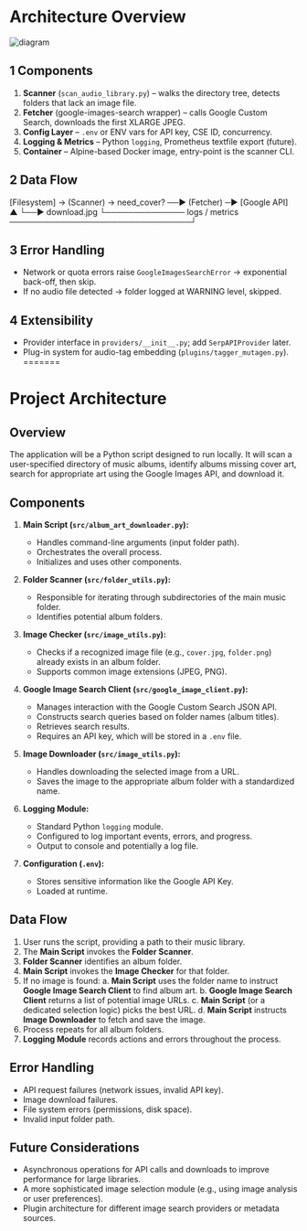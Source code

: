 # Architecture Overview

![diagram](docs/cover_fetcher_flow.svg)  <!-- optional, generate later -->

## 1  Components
1. **Scanner** (`scan_audio_library.py`) – walks the directory tree, detects folders that lack an image file.
2. **Fetcher** (google-images-search wrapper) – calls Google Custom Search, downloads the first XLARGE JPEG.
3. **Config Layer** – `.env` or ENV vars for API key, CSE ID, concurrency.
4. **Logging & Metrics** – Python `logging`, Prometheus textfile export (future).
5. **Container** – Alpine-based Docker image, entry-point is the scanner CLI.

## 2  Data Flow
[Filesystem] → (Scanner) → need_cover? ──► (Fetcher) ─► [Google API]
▲ └──► download.jpg
└────────────── logs / metrics ────────────────────────────────┘

## 3  Error Handling
* Network or quota errors raise `GoogleImagesSearchError` → exponential back-off, then skip.
* If no audio file detected → folder logged at WARNING level, skipped.

## 4  Extensibility
* Provider interface in `providers/__init__.py`; add `SerpAPIProvider` later.
* Plug-in system for audio-tag embedding (`plugins/tagger_mutagen.py`).
=======
# Project Architecture

## Overview
The application will be a Python script designed to run locally. It will scan a user-specified directory of music albums, identify albums missing cover art, search for appropriate art using the Google Images API, and download it.

## Components
1.  **Main Script (`src/album_art_downloader.py`):**
    *   Handles command-line arguments (input folder path).
    *   Orchestrates the overall process.
    *   Initializes and uses other components.

2.  **Folder Scanner (`src/folder_utils.py`):**
    *   Responsible for iterating through subdirectories of the main music folder.
    *   Identifies potential album folders.

3.  **Image Checker (`src/image_utils.py`):**
    *   Checks if a recognized image file (e.g., `cover.jpg`, `folder.png`) already exists in an album folder.
    *   Supports common image extensions (JPEG, PNG).

4.  **Google Image Search Client (`src/google_image_client.py`):**
    *   Manages interaction with the Google Custom Search JSON API.
    *   Constructs search queries based on folder names (album titles).
    *   Retrieves search results.
    *   Requires an API key, which will be stored in a `.env` file.

5.  **Image Downloader (`src/image_utils.py`):**
    *   Handles downloading the selected image from a URL.
    *   Saves the image to the appropriate album folder with a standardized name.

6.  **Logging Module:**
    *   Standard Python `logging` module.
    *   Configured to log important events, errors, and progress.
    *   Output to console and potentially a log file.

7.  **Configuration (`.env`):**
    *   Stores sensitive information like the Google API Key.
    *   Loaded at runtime.

## Data Flow
1.  User runs the script, providing a path to their music library.
2.  The **Main Script** invokes the **Folder Scanner**.
3.  **Folder Scanner** identifies an album folder.
4.  **Main Script** invokes the **Image Checker** for that folder.
5.  If no image is found:
    a.  **Main Script** uses the folder name to instruct **Google Image Search Client** to find album art.
    b.  **Google Image Search Client** returns a list of potential image URLs.
    c.  **Main Script** (or a dedicated selection logic) picks the best URL.
    d.  **Main Script** instructs **Image Downloader** to fetch and save the image.
6.  Process repeats for all album folders.
7.  **Logging Module** records actions and errors throughout the process.

## Error Handling
-   API request failures (network issues, invalid API key).
-   Image download failures.
-   File system errors (permissions, disk space).
-   Invalid input folder path.

## Future Considerations
-   Asynchronous operations for API calls and downloads to improve performance for large libraries.
-   A more sophisticated image selection module (e.g., using image analysis or user preferences).
-   Plugin architecture for different image search providers or metadata sources.
